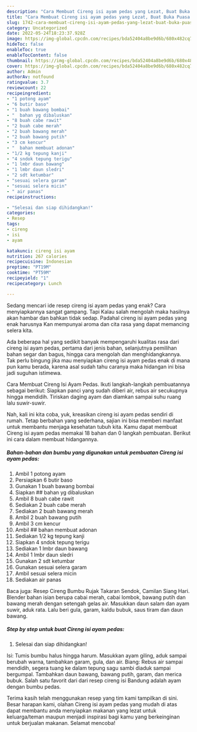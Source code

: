 ```yaml
---
description: "Cara Membuat Cireng isi ayam pedas yang Lezat, Buat Buka Puasa Bikin Ngiler"
title: "Cara Membuat Cireng isi ayam pedas yang Lezat, Buat Buka Puasa Bikin Ngiler"
slug: 1742-cara-membuat-cireng-isi-ayam-pedas-yang-lezat-buat-buka-puasa-bikin-ngiler
category: Uncategorized
date: 2022-05-24T18:23:37.928Z
image: https://img-global.cpcdn.com/recipes/bda52404a8be9d6b/680x482cq70/cireng-isi-ayam-pedas-foto-resep-utama.jpg
hideToc: false
enableToc: true
enableTocContent: false
thumbnail: https://img-global.cpcdn.com/recipes/bda52404a8be9d6b/680x482cq70/cireng-isi-ayam-pedas-foto-resep-utama.jpg
cover: https://img-global.cpcdn.com/recipes/bda52404a8be9d6b/680x482cq70/cireng-isi-ayam-pedas-foto-resep-utama.jpg
author: Admin
authorAv: notfound
ratingvalue: 3.7
reviewcount: 22
recipeingredient:
- "1 potong ayam"
- "6 butir baso"
- "1 buah bawang bombai"
- "  bahan yg dibaluskan"
- "8 buah cabe rawit"
- "2 buah cabe merah"
- "2 buah bawang merah"
- "2 buah bawang putih"
- "3 cm kencur"
- "  bahan membuat adonan"
- "1/2 kg tepung kanji"
- "4 sndok tepung terigu"
- "1 lmbr daun bawang"
- "1 lmbr daun sledri"
- "2 sdt ketumbar"
- "sesuai selera garam"
- "sesuai selera micin"
- " air panas"
recipeinstructions:

- "Selesai dan siap dihidangkan!"
categories:
- Resep
tags:
- cireng
- isi
- ayam

katakunci: cireng isi ayam 
nutrition: 267 calories
recipecuisine: Indonesian
preptime: "PT19M"
cooktime: "PT59M"
recipeyield: "1"
recipecategory: Lunch

---
```



Sedang mencari ide resep cireng isi ayam pedas yang enak? Cara menyiapkannya sangat gampang. Tapi Kalau salah mengolah maka hasilnya akan hambar dan bahkan tidak sedap. Padahal cireng isi ayam pedas yang enak harusnya Kan mempunyai aroma dan cita rasa yang dapat memancing selera kita.


Ada beberapa hal yang sedikit banyak mempengaruhi kualitas rasa dari cireng isi ayam pedas, pertama dari jenis bahan, selanjutnya pemilihan bahan segar dan bagus, hingga cara mengolah dan menghidangkannya. Tak perlu bingung jika mau menyiapkan cireng isi ayam pedas enak di mana pun kamu berada, karena asal sudah tahu caranya maka hidangan ini bisa jadi suguhan istimewa.

Cara Membuat Cireng Isi Ayam Pedas. Ikuti langkah-langkah pembuatannya sebagai berikut: Siapkan panci yang sudah diberi air, rebus air secukupnya hingga mendidih. Tiriskan daging ayam dan diamkan sampai suhu ruang lalu suwir-suwir.


Nah, kali ini kita coba, yuk, kreasikan cireng isi ayam pedas sendiri di rumah. Tetap berbahan yang sederhana, sajian ini bisa memberi manfaat untuk membantu menjaga kesehatan tubuh kita. Kamu dapat membuat Cireng isi ayam pedas memakai 18 bahan dan 0 langkah pembuatan. Berikut ini cara dalam membuat hidangannya.

<!--inarticleads1-->

##### Bahan-bahan dan bumbu yang digunakan untuk pembuatan Cireng isi ayam pedas:

1. Ambil 1 potong ayam
1. Persiapkan 6 butir baso
1. Gunakan 1 buah bawang bombai
1. Siapkan  ## bahan yg dibaluskan
1. Ambil 8 buah cabe rawit
1. Sediakan 2 buah cabe merah
1. Sediakan 2 buah bawang merah
1. Ambil 2 buah bawang putih
1. Ambil 3 cm kencur
1. Ambil  ## bahan membuat adonan
1. Sediakan 1/2 kg tepung kanji
1. Siapkan 4 sndok tepung terigu
1. Sediakan 1 lmbr daun bawang
1. Ambil 1 lmbr daun sledri
1. Gunakan 2 sdt ketumbar
1. Gunakan sesuai selera garam
1. Ambil sesuai selera micin
1. Sediakan  air panas


Baca juga: Resep Cireng Bumbu Rujak Takaran Sendok, Camilan Siang Hari. Blender bahan isian berupa cabai merah, cabai lombok, bawang putih dan bawang merah dengan setengah gelas air. Masukkan daun salam dan ayam suwir, aduk rata. Lalu beri gula, garam, kaldu bubuk, saus tiram dan daun bawang. 

<!--inarticleads2-->

##### Step by step untuk buat Cireng isi ayam pedas:


1. Selesai dan siap dihidangkan!

Isi: Tumis bumbu halus hingga harum. Masukkan ayam giling, aduk sampai berubah warna, tambahkan garam, gula, dan air. Biang: Rebus air sampai mendidih, segera tuang ke dalam tepung sagu sambi diaduk sampai bergumpal. Tambahkan daun bawang, bawang putih, garam, dan merica bubuk. Salah satu favorit dari dari resep cireng isi Bandung adalah ayam dengan bumbu pedas. 

Terima kasih telah menggunakan resep yang tim kami tampilkan di sini. Besar harapan kami, olahan Cireng isi ayam pedas yang mudah di atas dapat membantu anda menyiapkan makanan yang lezat untuk keluarga/teman maupun menjadi inspirasi bagi kamu yang berkeinginan untuk berjualan makanan. Selamat mencoba!
